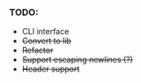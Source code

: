 ### TODO:
- CLI interface
- ~~Convert to lib~~
- ~~Refactor~~
- ~~Support escaping newlines (?)~~
- ~~Header support~~